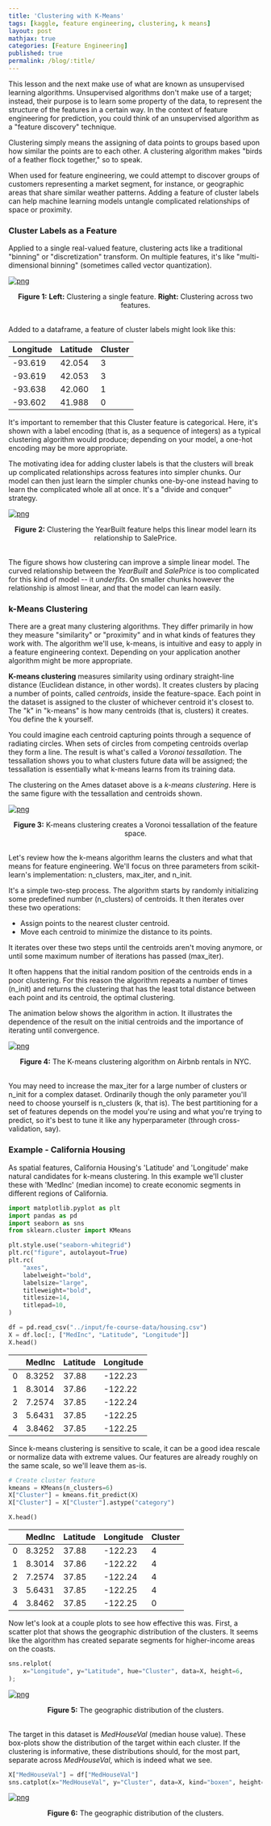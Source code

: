 ```yaml
---
title: 'Clustering with K-Means'
tags: [kaggle, feature engineering, clustering, k means]
layout: post
mathjax: true
categories: [Feature Engineering]
published: true
permalink: /blog/:title/
---
```


This lesson and the next make use of what are known as unsupervised learning algorithms. Unsupervised algorithms don't make use of a target; instead, their purpose is to learn some property of the data, to represent the structure of the features in a certain way. In the context of feature engineering for prediction, you could think of an unsupervised algorithm as a "feature discovery" technique.

Clustering simply means the assigning of data points to groups based upon how similar the points are to each other. A clustering algorithm makes "birds of a feather flock together," so to speak.

When used for feature engineering, we could attempt to discover groups of customers representing a market segment, for instance, or geographic areas that share similar weather patterns. Adding a feature of cluster labels can help machine learning models untangle complicated relationships of space or proximity.

### Cluster Labels as a Feature

Applied to a single real-valued feature, clustering acts like a traditional "binning" or "discretization" transform. On multiple features, it's like "multi-dimensional binning" (sometimes called vector quantization).


    
[![png](https://raw.githubusercontent.com/tomchiang30115/tomchiang30115.github.io/main/_posts/2021-12-03-clustering-with-k-means/1.png#center)](https://raw.githubusercontent.com/tomchiang30115/tomchiang30115.github.io/main/_posts/2021-12-03-clustering-with-k-means/1.png)
<center><b>Figure 1:</b> <b> Left:</b> Clustering a single feature. <b>Right:</b> Clustering across two features.</center><br>     
    

Added to a dataframe, a feature of cluster labels might look like this:

<div class="table-wrapper" markdown="block">

| Longitude | Latitude | Cluster |
|-----------|----------|---------|
| -93.619   | 42.054   | 3       |
| -93.619   | 42.053   | 3       |
| -93.638   | 42.060   | 1       |
| -93.602   | 41.988   | 0       |

</div>

It's important to remember that this Cluster feature is categorical. Here, it's shown with a label encoding (that is, as a sequence of integers) as a typical clustering algorithm would produce; depending on your model, a one-hot encoding may be more appropriate.

The motivating idea for adding cluster labels is that the clusters will break up complicated relationships across features into simpler chunks. Our model can then just learn the simpler chunks one-by-one instead having to learn the complicated whole all at once. It's a "divide and conquer" strategy.


[![png](https://raw.githubusercontent.com/tomchiang30115/tomchiang30115.github.io/main/_posts/2021-12-03-clustering-with-k-means/2.png#center)](https://raw.githubusercontent.com/tomchiang30115/tomchiang30115.github.io/main/_posts/2021-12-03-clustering-with-k-means/2.png)
<center><b>Figure 2:</b> Clustering the YearBuilt feature helps this linear model learn its relationship to SalePrice.</center><br>   

The figure shows how clustering can improve a simple linear model. The curved relationship between the *YearBuilt* and *SalePrice* is too complicated for this kind of model -- it *underfits*. On smaller chunks however the relationship is almost linear, and that the model can learn easily.

### k-Means Clustering

There are a great many clustering algorithms. They differ primarily in how they measure "similarity" or "proximity" and in what kinds of features they work with. The algorithm we'll use, k-means, is intuitive and easy to apply in a feature engineering context. Depending on your application another algorithm might be more appropriate.

**K-means clustering** measures similarity using ordinary straight-line distance (Euclidean distance, in other words). It creates clusters by placing a number of points, called *centroids*, inside the feature-space. Each point in the dataset is assigned to the cluster of whichever centroid it's closest to. The "k" in "k-means" is how many centroids (that is, clusters) it creates. You define the k yourself.

You could imagine each centroid capturing points through a sequence of radiating circles. When sets of circles from competing centroids overlap they form a line. The result is what's called a *Voronoi tessallation*. The tessallation shows you to what clusters future data will be assigned; the tessallation is essentially what k-means learns from its training data.

The clustering on the Ames dataset above is a *k-means clustering*. Here is the same figure with the tessallation and centroids shown.


[![png](https://raw.githubusercontent.com/tomchiang30115/tomchiang30115.github.io/main/_posts/2021-12-03-clustering-with-k-means/3.jpeg#center)](https://raw.githubusercontent.com/tomchiang30115/tomchiang30115.github.io/main/_posts/2021-12-03-clustering-with-k-means/3.jpeg)
<center><b>Figure 3:</b> K-means clustering creates a Voronoi tessallation of the feature space.</center><br>   

Let's review how the k-means algorithm learns the clusters and what that means for feature engineering. We'll focus on three parameters from scikit-learn's implementation: n_clusters, max_iter, and n_init.

It's a simple two-step process. The algorithm starts by randomly initializing some predefined number (n_clusters) of centroids. It then iterates over these two operations:

- Assign points to the nearest cluster centroid.
- Move each centroid to minimize the distance to its points.

It iterates over these two steps until the centroids aren't moving anymore, or until some maximum number of iterations has passed (max_iter).

It often happens that the initial random position of the centroids ends in a poor clustering. For this reason the algorithm repeats a number of times (n_init) and returns the clustering that has the least total distance between each point and its centroid, the optimal clustering.

The animation below shows the algorithm in action. It illustrates the dependence of the result on the initial centroids and the importance of iterating until convergence.

[![png](https://raw.githubusercontent.com/tomchiang30115/tomchiang30115.github.io/main/_posts/2021-12-03-clustering-with-k-means/4.gif#center)](https://raw.githubusercontent.com/tomchiang30115/tomchiang30115.github.io/main/_posts/2021-12-03-clustering-with-k-means/4.gif)
<center><b>Figure 4:</b> The K-means clustering algorithm on Airbnb rentals in NYC.</center><br>   

You may need to increase the max_iter for a large number of clusters or n_init for a complex dataset. Ordinarily though the only parameter you'll need to choose yourself is n_clusters (k, that is). The best partitioning for a set of features depends on the model you're using and what you're trying to predict, so it's best to tune it like any hyperparameter (through cross-validation, say).

### Example - California Housing

As spatial features, California Housing's 'Latitude' and 'Longitude' make natural candidates for k-means clustering. In this example we'll cluster these with 'MedInc' (median income) to create economic segments in different regions of California.

```python
import matplotlib.pyplot as plt
import pandas as pd
import seaborn as sns
from sklearn.cluster import KMeans

plt.style.use("seaborn-whitegrid")
plt.rc("figure", autolayout=True)
plt.rc(
    "axes",
    labelweight="bold",
    labelsize="large",
    titleweight="bold",
    titlesize=14,
    titlepad=10,
)

df = pd.read_csv("../input/fe-course-data/housing.csv")
X = df.loc[:, ["MedInc", "Latitude", "Longitude"]]
X.head()
```

<div class="table-wrapper" markdown="block">

|   | MedInc | Latitude | Longitude |
|---|--------|----------|-----------|
| 0 | 8.3252 | 37.88    | -122.23   |
| 1 | 8.3014 | 37.86    | -122.22   |
| 2 | 7.2574 | 37.85    | -122.24   |
| 3 | 5.6431 | 37.85    | -122.25   |
| 4 | 3.8462 | 37.85    | -122.25   |

</div>

Since k-means clustering is sensitive to scale, it can be a good idea rescale or normalize data with extreme values. Our features are already roughly on the same scale, so we'll leave them as-is.



```python
# Create cluster feature
kmeans = KMeans(n_clusters=6)
X["Cluster"] = kmeans.fit_predict(X)
X["Cluster"] = X["Cluster"].astype("category")

X.head()
```

<div class="table-wrapper" markdown="block">

|   | MedInc | Latitude | Longitude | Cluster |
|---|--------|----------|-----------|---------|
| 0 | 8.3252 | 37.88    | -122.23   | 4       |
| 1 | 8.3014 | 37.86    | -122.22   | 4       |
| 2 | 7.2574 | 37.85    | -122.24   | 4       |
| 3 | 5.6431 | 37.85    | -122.25   | 4       |
| 4 | 3.8462 | 37.85    | -122.25   | 0       |

</div>

Now let's look at a couple plots to see how effective this was. First, a scatter plot that shows the geographic distribution of the clusters. It seems like the algorithm has created separate segments for higher-income areas on the coasts.

```python
sns.relplot(
    x="Longitude", y="Latitude", hue="Cluster", data=X, height=6,
);
```

[![png](https://raw.githubusercontent.com/tomchiang30115/tomchiang30115.github.io/main/_posts/2021-12-03-clustering-with-k-means/5.png#center)](https://raw.githubusercontent.com/tomchiang30115/tomchiang30115.github.io/main/_posts/2021-12-03-clustering-with-k-means/5.png)
<center><b>Figure 5:</b> The geographic distribution of the clusters.</center><br> 

The target in this dataset is *MedHouseVal* (median house value). These box-plots show the distribution of the target within each cluster. If the clustering is informative, these distributions should, for the most part, separate across *MedHouseVal*, which is indeed what we see.

```python
X["MedHouseVal"] = df["MedHouseVal"]
sns.catplot(x="MedHouseVal", y="Cluster", data=X, kind="boxen", height=6);
```

[![png](https://raw.githubusercontent.com/tomchiang30115/tomchiang30115.github.io/main/_posts/2021-12-03-clustering-with-k-means/6.png#center)](https://raw.githubusercontent.com/tomchiang30115/tomchiang30115.github.io/main/_posts/2021-12-03-clustering-with-k-means/6.png)
<center><b>Figure 6:</b> The geographic distribution of the clusters.</center><br> 